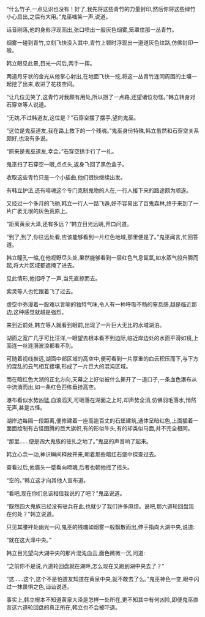 
“什么竹子,一点见识也没有！好了,我先将这些青竹的力量封印,然后你将这些绿竹小心启出,之后有大用。”鬼巫嗤笑一声,说道。

话音刚落,他的身影浮现而出,张口喷出一股灰色烟雾,笼罩住那一丛青竹。

烟雾一碰到青竹,立刻飞快没入其中,青竹上顿时浮现出一道道灰色纹路,仿佛封印一般。

韩立眼见此景,目光一闪后,两手一挥。

两道月牙状的金光从他掌心射出,在地面飞快一挖,将这一丛青竹连同周围的土壤一起挖了出来,收进了花枝空间。

“让几位见笑了,这青竹对我颇有用处,所以拐了一点路,还望诸位勿怪。”韩立转身对石穿空等人说道。

“无妨,不过韩道友,这位是？”石穿空摆了摆手,望向鬼巫。

“这位是鬼巫道友,我在路上救下的一个残魂。”鬼巫身份特殊,韩立虽然和石穿空关系颇好,也没有多说。

“原来是鬼巫道友,幸会。”石穿空拱手行了一礼。

鬼巫扫了石穿空一眼,点点头,返身飞回了黑色盒子。

收取这些青竹只是一个小插曲,他们很快继续出发。

有韩立护法,还有啼魂这个专门克制鬼物的人在,一行人接下来的路途颇为顺遂。

又经过一个多月的飞驰,韩立一行人一路飞遁,好不容易出了百鬼森林,终于来到了一片广袤无垠的灰色荒原上。

“距离黄泉大泽,还有多远？”韩立目光远眺,开口问道。

“到了,到了,你往远处看,应该能够看到一片红色地域,那里便是了。”鬼巫闻言,忙回答道。

韩立瞳孔一缩,在他视野尽头处,果然能够看到一层红色气息氤氲,如水蒸气般升腾而起,将大片区域都遮掩了进去。

见此情形,他招呼了一声,当先直掠而去。

紫灵等人也忙跟着飞了过去。

虚空中弥漫着一股难以言喻的独特气味,令人有一种呼吸不畅的窒息感,越是临近那边,这种感觉就越是强烈。

来到近前处,韩立等人就看到眼前,出现了一片巨大无比的水域湖泊。

湖面之宽广几乎可比汪洋,一眼望去根本看不到边际,临近岸边处的水面平滑如镜,上面连一丝涟漪波浪都看不到。

可随着视线推远,湖面中部区域的高空中,便可看到一片厚重的血云积压而下,与下方的混乱的云气相互接壤,形成了一片巨大的混沌区域。

而在暗红色大湖的正北方向,天幕之上好似被什么撕开了一道口子,一条血色瀑布从中流淌而出,如一条红色匹练垂挂高空。

瀑布看似水势凶猛,血浪滔天,可砸落在湖面之上时,却声势全消,仿佛羽毛落水,悄然无声,甚是古怪。

湖岸边每隔一段距离,便修建着一座高逾百丈的石堡建筑,通体呈暗红色,上面插着一面面绘制有古怪图腾的巨大旗帜,有的形似牛头,有的却类似马面,并不完全相同。

“那里……便是四大鬼族的驻扎之地了。”鬼巫的声音响了起来。

韩立心念一动,神识瞬间释放开来,朝着那些暗红石堡中探查过去。

查看过后,他眉头一蹙看向啼魂,后者也朝他摇了摇头。

“空的。”韩立这才向其他人宣布道。

“看吧,现在你们总该相信我说的了吧？”鬼巫说道。

“既然四大鬼族已经没有驻兵在此,也就少了我们许多麻烦。说吧,那六道轮回盘现在何处？”韩立说道。

只见其腰袢处幽光一闪,鬼巫的残魂如烟雾一般飘散而出,伸手指向大湖中央,说道:

“就在这大泽中央。”

韩立目光望向大湖中央的那片混沌血云,面色微微一沉,问道:

“之前你不是说,六道轮回盘就在湖畔,怎么现在又跑到湖中央去了？”

“这……这个,这个不是怕道友知道在黄泉中央,就不敢去了么。”鬼巫神色一变,眼中闪过一抹畏惧之色,讪讪说道。

事实上,韩立根本不知道黄泉大泽是怎样一处所在,更不知其中有何凶险,即便鬼巫直言这六道轮回盘的真正所在,韩立也不会被吓退。